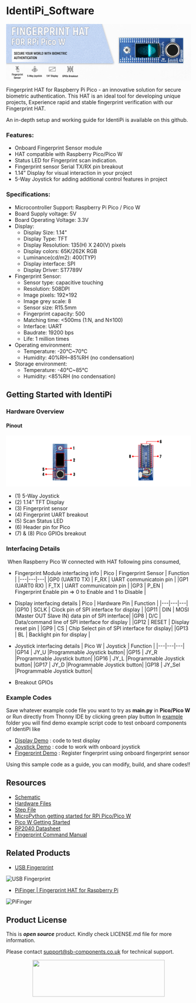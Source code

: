 # IdentiPi_Software

<img src="https://github.com/sbcshop/IdentiPi_Software/blob/main/images/IdentiPi_banner.jpg">

Fingerprint HAT for Raspberry Pi Pico - an innovative solution for secure biometric authentication. This HAT is an ideal tool for developing unique projects, Experience rapid and stable fingerprint verification with our Fingerprint HAT.

An in-depth setup and working guide for IdentiPi is available on this github. 

### Features:
- Onboard Fingerprint Sensor module
- HAT compatible with Raspberry Pico/Pico W 
- Status LED for Fingerprint scan indication.
- Fingerprint sensor Serial TX/RX pin breakout 
- 1.14” Display for visual interaction in your project
- 5-Way Joystick for adding additional control features in project


### Specifications:
- Microcontroller Support: Raspberry Pi Pico / Pico W
- Board Supply voltage: 5V
- Board Operating Voltage: 3.3V
- Display:
 	* Display Size: 1.14"
 	* Display Type: TFT
 	* Display Resolution:  135(H) X 240(V) pixels
 	* Display colors: 65K/262K RGB
 	* Luminance(cd/m2): 400(TYP)
 	* Display interface: SPI
 	* Display Driver: ST7789V
- Fingerprint Sensor:
  * Sensor type: capacitive touching
  * Resolution: 508DPI
  * Image pixels: 192×192
  * Image grey scale: 8
  * Sensor size: R15.5mm
  * Fingerprint capacity: 500
  * Matching time: <500ms (1:N, and N≤100)
  * Interface: UART
  * Baudrate: 19200 bps
  * Life: 1 million times
- Operating environment:
 	* Temperature: -20°C~70°C
 	* Humidity: 40%RH~85%RH (no condensation)
- Storage environment:
 	* Temperature: -40°C~85°C
 	* Humidity: <85%RH (no condensation)


## Getting Started with IdentiPi
### Hardware Overview
#### Pinout

<img src="https://github.com/sbcshop/IdentiPi_Software/blob/main/images/IdentiPi_pinout.jpg">

- (1) 5-Way Joystick
- (2) 1.14” TFT Display
- (3) Fingerprint sensor
- (4) Fingerprint UART breakout
- (5) Scan Status LED
- (6) Header pin for Pico 
- (7) & (8) Pico GPIOs breakout 

### Interfacing Details

<img src="">
When Raspberry Pico W connected with HAT following pins consumed,  

- Fingerprint Module interfacing info
  | Pico | Fingerprint Sensor | Function |
  |---|---|---|
  |GP0 (UART0 TX) | F_RX | UART communicatoin pin |
  |GP1 (UART0 RX) | F_TX | UART communicatoin pin |
  |GP3 | P_EN | Fingerprint Enable pin => 0 to Enable and 1 to Disable | 

- Display interfacing details
  | Pico | Hardware Pin | Function |
  |---|---|---|
  |GP10 | SCLK | Clock pin of SPI interface for display |
  |GP11 | DIN  | MOSI (Master OUT Slave IN) data pin of SPI interface|
  |GP8 | D/C | Data/command line of SPI interface for display |
  |GP12 | RESET | Display reset pin |
  |GP9 | CS   | Chip Select pin of SPI interface for display| 
  |GP13 | BL | Backlight pin for display |

- Joystick interfacing details
  | Pico W | Joystick | Function |
  |---|---|---|
  |GP14 | JY_U |Programmable Joystick button|
  |GP15 | JY_R |Programmable Joystick button|
  |GP16 | JY_L |Programmable Joystick button|
  |GP17 | JY_D |Programmable Joystick button|
  |GP18 | JY_Sel |Programmable Joystick button|
  
 
- Breakout GPIOs
  
<!-- 
### 1. Step to install boot Firmware
   - Every IdentiPi board will be provided with boot firmware already installed, so you can skip this step and directly go to [step 2](https://github.com/sbcshop/PiBeam_Software#2-onboard-led-blink).
   - If in case you want to install firmware for your PiBeam, Push and hold the BOOT button and plug your PiBeam into the USB port of your computer. Release the BOOT button after your PiBeam is connected to USB port.
   - It will mount as a Mass Storage Device called RPI-RP2.
   - Drag and drop the MicroPython UF2 - [PiBeam_firmware](https://github.com/sbcshop/PiBeam_Software/blob/main/PiBeam_firmware.uf2) file provided in this github onto the RPI-RP2 volume. Your PiBeam will reboot. You are now running MicroPython on PiBeam.
   - If you want to use PiBeam as HID then you will have to install other boot firmware, instruction provided on [link](https://github.com/sbcshop/PiBeam_Software/edit/main/examples/HID_example_circuitpython/) 

### 2. Onboard LED Blink 
   - Download **Thonny IDE** from [Download link](https://thonny.org/) as per your OS and install it.
   - Once done start **Thonny IDE application**, Connect PiBeam to laptop/PC.
   - Select device at the bottom right with a suitable COM port, as shown in the below figure. You might get a different COM port.
   - Write simple onboard blink Python code or [Download Led blink code](https://github.com/sbcshop/PiBeam_Software/blob/main/examples/onboardLED_demo.py), then click on the green run button to make your script run on PiBeam. Make sure that you have also saved [PiBeam Library](https://github.com/sbcshop/PiBeam_Software/blob/main/examples/PiBeam.py) file to device to avoid any execution error.
     
      <img src= "https://github.com/sbcshop/PiBeam_Software/blob/main/images/LED_blink.png" />
     
     Now that we've reached this point, you're executing your script through Thonny IDE, so if you unplug PiBeam, it will stop running. To run your script without using an IDE, simply power up PiBeam and it should run your script, go to step 3.

### 3. How to move your script on PiBeam
   - Click on File -> Save Copy -> select Raspberry Pi Pico , Then save file as **main.py**
     
      <img src="https://github.com/sbcshop/3.2_Touchsy_Pico_W_Resistive_Software/blob/main/images/transfer_script_pico.gif" />
   
      In similar way you can add various python code files to Pico of PiBeam. Also you can try out sample codes given here in [examples folder](https://github.com/sbcshop/PiBeam_Software/tree/main/examples). 
   
   - But in case if you want to move multiple files at one go, example suppose you are interested to save library files folder, below image demonstrate that
     
      <img src="https://github.com/sbcshop/3.2_Touchsy_Pico_W_Capacitive_Software/blob/main/images/multiple_file_transfer.gif" />
   - Here, we need only one library file [PiBeam.py](https://github.com/sbcshop/PiBeam_Software/blob/main/examples/PiBeam.py) for most of our code to try out, so move this to PiBeam with default name

   
-->

### Example Codes
   Save whatever example code file you want to try as **main.py** in **Pico/Pico W** or Run directly from Thonny IDE by clicking green play button
   In [example](https://github.com/sbcshop/PiBeam_Software/tree/main/examples) folder you will find demo example script code to test onboard components of IdentiPi like 
   - [Display Demo](https://github.com/sbcshop/PiBeam_Software/blob/main/examples/button_demo.py) : code to test display
   - [Joystick Demo](https://github.com/sbcshop/PiBeam_Software/blob/main/examples/sdcard_demo.py) : code to work with onboard joystick
   - [Fingerprint Demo](https://github.com/sbcshop/PiBeam_Software/blob/main/examples/transmitter_demo.py) : Register fingerprint using onboard fingerprint sensor 
   
   Using this sample code as a guide, you can modify, build, and share codes!!  


## Resources
  * [Schematic](https://github.com/sbcshop/IdentiPi_Hardware/blob/main/Design%20Data/Sch%20IdentiPi.pdf)
  * [Hardware Files](https://github.com/sbcshop/IdentiPi_Hardware)
  * [Step File](https://github.com/sbcshop/IdentiPi_Hardware/blob/main/Mechanical%20Data/IdentiPi.step)
  * [MicroPython getting started for RPi Pico/Pico W](https://docs.micropython.org/en/latest/rp2/quickref.html)
  * [Pico W Getting Started](https://projects.raspberrypi.org/en/projects/get-started-pico-w)
  * [RP2040 Datasheet](https://datasheets.raspberrypi.com/pico/pico-datasheet.pdf)
  * [Fingerprint Command Manual](https://github.com/sbcshop/IdentiPi_Software/blob/main/documents/Fingerprint%20Sensor%20Command%20Manual.docx.pdf)

## Related Products
  * [USB Fingerprint](https://shop.sb-components.co.uk/products/usb-fingerprint?_pos=1&_sid=1a14e781e&_ss=r) 

 ![USB Fingerprint](https://shop.sb-components.co.uk/cdn/shop/products/usbfingerprintboard.png?v=1627629405&width=300)
 
 * [PiFinger | Fingerprint HAT for Raspberry Pi](https://shop.sb-components.co.uk/products/pifinger-fingerprint-hat-for-raspberry-pi?_pos=1&_sid=1b596a7b4&_ss=r)
 
 ![PiFinger](https://shop.sb-components.co.uk/cdn/shop/products/FingerprintforRaspberryPi.png?v=1615200690&width=300)
 
## Product License

This is ***open source*** product. Kindly check LICENSE.md file for more information.

Please contact support@sb-components.co.uk for technical support.
<p align="center">
  <img width="360" height="100" src="https://cdn.shopify.com/s/files/1/1217/2104/files/Logo_sb_component_3.png?v=1666086771&width=300">
</p>
